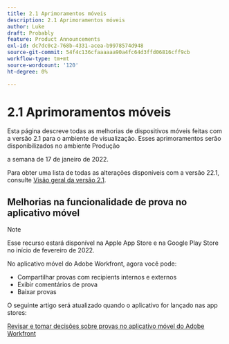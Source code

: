 ```yaml
---
title: 2.1 Aprimoramentos móveis
description: 2.1 Aprimoramentos móveis
author: Luke
draft: Probably
feature: Product Announcements
exl-id: dc7dc0c2-768b-4331-acea-b9978574d948
source-git-commit: 54f4c136cfaaaaaa90a4fc64d3ffd06816cff9cb
workflow-type: tm+mt
source-wordcount: '120'
ht-degree: 0%

---
```


# 2.1 Aprimoramentos móveis

Esta página descreve todas as melhorias de dispositivos móveis feitas com a versão 2.1 para o ambiente de visualização. Esses aprimoramentos serão disponibilizados no ambiente Produção

<!--
<MadCap:conditionalText data-mc-conditions="QuicksilverOrClassic.Draft mode">
in January 2022
</MadCap:conditionalText>
-->

a semana de 17 de janeiro de 2022.

Para obter uma lista de todas as alterações disponíveis com a versão 22.1, consulte [Visão geral da versão 2.1](../../../product-announcements/product-releases/22.1-release-activity/22-1-release-overview.md).

## Melhorias na funcionalidade de prova no aplicativo móvel

>[!NOTE]
>
>Esse recurso estará disponível na Apple App Store e na Google Play Store no início de fevereiro de 2022.

No aplicativo móvel do Adobe Workfront, agora você pode:

* Compartilhar provas com recipients internos e externos
* Exibir comentários de prova
* Baixar provas

O seguinte artigo será atualizado quando o aplicativo for lançado nas app stores:

[Revisar e tomar decisões sobre provas no aplicativo móvel do Adobe Workfront](../../../workfront-basics/mobile-apps/using-the-workfront-mobile-app/work-with-proofs-in-mobile-app.md)
